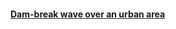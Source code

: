 #### [Dam-break wave over an urban area](https://github.com/ci1xgk/Fellowship_Webpage/blob/master/25_Blocks.md)
